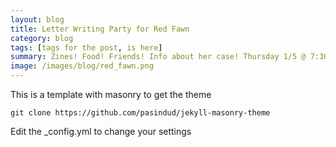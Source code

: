 ```yaml
---
layout: blog
title: Letter Writing Party for Red Fawn
category: blog
tags: [tags for the post, is here]  
summary: Zines! Food! Friends! Info about her case! Thursday 1/5 @ 7:30pm
image: /images/blog/red_fawn.png
---
```


This is a template with masonry to get the theme

```
git clone https://github.com/pasindud/jekyll-masonry-theme
```

Edit the _config.yml to change your settings
